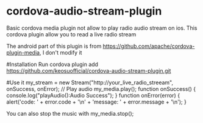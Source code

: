 <!---
 license: Licensed to the Apache Software Foundation (ASF) under one
         or more contributor license agreements.  See the NOTICE file
         distributed with this work for additional information
         regarding copyright ownership.  The ASF licenses this file
         to you under the Apache License, Version 2.0 (the
         "License"); you may not use this file except in compliance
         with the License.  You may obtain a copy of the License at

           http://www.apache.org/licenses/LICENSE-2.0

         Unless required by applicable law or agreed to in writing,
         software distributed under the License is distributed on an
         "AS IS" BASIS, WITHOUT WARRANTIES OR CONDITIONS OF ANY
         KIND, either express or implied.  See the License for the
         specific language governing permissions and limitations
         under the License.
-->

# cordova-audio-stream-plugin

Basic cordova media plugin not allow to play radio audio stream on ios.
This cordova plugin allow you to read a live radio stream

The android part of this plugin is from https://github.com/apache/cordova-plugin-media, I don't modify it

#Installation
Run 
    cordova plugin add https://github.com/keosuofficial/cordova-audio-stream-plugin.git
    
#Use it
    my_stream = new Stream("http://your_live_radio_streeam", onSuccess, onError);
    // Play audio
    my_media.play();
    function onSuccess() {
        console.log("playAudio():Audio Success");
    }
    function onError(error) {
        alert('code: '    + error.code    + '\n' +
        'message: ' + error.message + '\n');
    }

You can also stop the music with
    my_media.stop();
